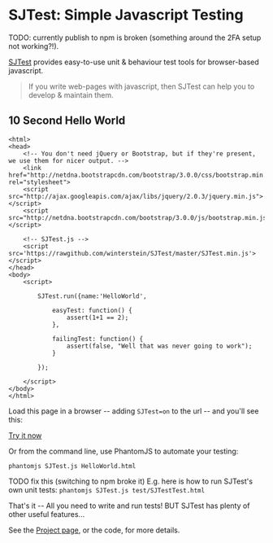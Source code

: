 # SJTest: Simple Javascript Testing

TODO: currently publish to npm is broken (something around the 2FA setup not working?!).

[SJTest](http://www.winterwell.com/software/sjtest/) provides easy-to-use unit & behaviour test tools for browser-based javascript.

> If you write web-pages with javascript, then SJTest can help you to develop & maintain them.

## 10 Second Hello World

	<html>
	<head>
		<!-- You don't need jQuery or Bootstrap, but if they're present, we use them for nicer output. -->
		<link href="http://netdna.bootstrapcdn.com/bootstrap/3.0.0/css/bootstrap.min.css" rel="stylesheet">
		<script src="http://ajax.googleapis.com/ajax/libs/jquery/2.0.3/jquery.min.js"></script>
		<script src="http://netdna.bootstrapcdn.com/bootstrap/3.0.0/js/bootstrap.min.js"></script>

		<!-- SJTest.js -->
		<script src='https://rawgithub.com/winterstein/SJTest/master/SJTest.min.js'></script>
	</head>
	<body>
		<script>
			
			SJTest.run({name:'HelloWorld',

				easyTest: function() {
					assert(1+1 == 2);
				},

				failingTest: function() {
					assert(false, "Well that was never going to work");						
				}

			});
	
		</script>
	</body>
	</html>

Load this page in a browser -- adding `SJTest=on` to the url -- and you'll see this:


[Try it now](http://www.winterwell.com/software/sjtest/HelloWorld.html?SJTest=on)

Or from the command line, use PhantomJS to automate your testing:

	phantomjs SJTest.js HelloWorld.html

TODO fix this (switching to npm broke it)
E.g. here is how to run SJTest's own unit tests: `phantomjs SJTest.js test/SJTestTest.html`

That's it -- All you need to write and run tests! BUT SJTest has plenty of other useful features...

See the [Project page](http://www.winterwell.com/software/sjtest/), or the code, for more details.

